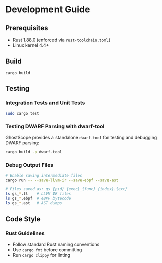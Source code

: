 # Development Guide

## Prerequisites

- Rust 1.88.0 (enforced via `rust-toolchain.toml`)
- Linux kernel 4.4+

## Build

```bash
cargo build
```

## Testing

### Integration Tests and Unit Tests

```bash
sudo cargo test
```

### Testing DWARF Parsing with dwarf-tool

GhostScope provides a standalone `dwarf-tool` for testing and debugging DWARF parsing:

```bash
cargo build -p dwarf-tool
```

### Debug Output Files

```bash
# Enable saving intermediate files
cargo run -- --save-llvm-ir --save-ebpf --save-ast

# Files saved as: gs_{pid}_{exec}_{func}_{index}.{ext}
ls gs_*.ll    # LLVM IR files
ls gs_*.ebpf  # eBPF bytecode
ls gs_*.ast   # AST dumps
```

## Code Style

### Rust Guidelines

- Follow standard Rust naming conventions
- Use `cargo fmt` before committing
- Run `cargo clippy` for linting
